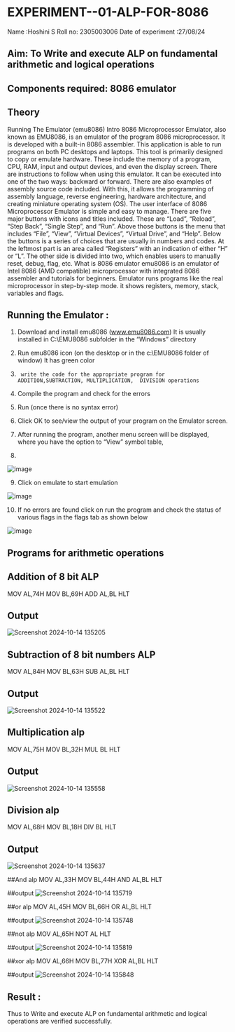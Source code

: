 # EXPERIMENT--01-ALP-FOR-8086
Name :Hoshini S
Roll no: 2305003006
Date of experiment :27/08/24





## Aim: To Write and execute ALP on fundamental arithmetic and logical operations
## Components required: 8086  emulator 
## Theory 
Running The Emulator (emu8086) Intro 8086 Microprocessor Emulator, also known as EMU8086, is an emulator of the program 8086 microprocessor. It is developed with a built-in 8086 assembler. This application is able to run programs on both PC desktops and laptops. This tool is primarily designed to copy or emulate hardware. These include the memory of a program, CPU, RAM, input and output devices, and even the display screen. There are instructions to follow when using this emulator. It can be executed into one of the two ways: backward or forward. There are also examples of assembly source code included. With this, it allows the programming of assembly language, reverse engineering, hardware architecture, and creating miniature operating system (OS). The user interface of 8086 Microprocessor Emulator is simple and easy to manage. There are five major buttons with icons and titles included. These are “Load”, “Reload”, “Step Back”, “Single Step”, and “Run”. Above those buttons is the menu that includes “File”, “View”, “Virtual Devices”, “Virtual Drive”, and “Help”. Below the buttons is a series of choices that are usually in numbers and codes. At the leftmost part is an area called “Registers” with an indication of either “H” or “L”. The other side is divided into two, which enables users to manually reset, debug, flag, etc. What is 8086 emulator emu8086 is an emulator of Intel 8086 (AMD compatible) microprocessor with integrated 8086 assembler and tutorials for beginners. Emulator runs programs like the real microprocessor in step-by-step mode. it shows registers, memory, stack, variables and flags.


 ## Running the Emulator :
1.	Download and install emu8086 (www.emu8086.com) It is usually installed in C:\EMU8086 subfolder in the “Windows” directory
2.	  Run  emu8086 icon (on the desktop or in the c:\EMU8086 folder of window) It has green color 
 
 
3.		write the code for the appropriate program for ADDITION,SUBTRACTION, MULTIPLICATION,  DIVISION operations 

4.	 Compile the program and check for the errors 
5.	Run (once there is no syntax error) 

6.	Click OK to see/view the output of your program on the Emulator screen. 


7.	After running the program, another menu screen will be displayed, where you have the option to “View” symbol table,
8.	 


![image](https://user-images.githubusercontent.com/36288975/189273263-d65baae9-4b8f-4723-afb3-c0ffa4052b04.png)











9.	Click on emulate to start emulation 








![image](https://user-images.githubusercontent.com/36288975/189273273-9bb36ec1-e2e8-4892-8d35-37707332bfdc.png)








10.	If no errors are found click on run the program and check the status of various flags in the flags tab as shown below 






![image](https://user-images.githubusercontent.com/36288975/189273277-113a2a33-4a40-4ff8-95a5-ecd3a1f504fe.png)







## Programs for arithmetic  operations

## Addition  of 8 bit ALP 

MOV AL,74H
MOV BL,69H
ADD AL,BL
HLT

## Output  
![Screenshot 2024-10-14 135205](https://github.com/user-attachments/assets/b3271e7c-8ddc-4c11-aa2b-bde9196936cc)

 
## Subtraction   of 8 bit numbers  ALP 

MOV AL,84H
MOV BL,63H
SUB AL,BL
HLT

 ## Output 
 ![Screenshot 2024-10-14 135522](https://github.com/user-attachments/assets/2db0b082-a5da-4ab3-b57b-2d996cd3fefa)



## Multiplication alp 
MOV AL,75H
MOV BL,32H
MUL BL
HLT

 ## Output  
![Screenshot 2024-10-14 135558](https://github.com/user-attachments/assets/afdf6deb-f89f-43de-b3ce-187919f605b1)


## Division alp 
MOV AL,68H
MOV BL,18H
DIV BL
HLT


## Output  
![Screenshot 2024-10-14 135637](https://github.com/user-attachments/assets/686ff0b1-53ba-48e8-81f4-d003710a0d2a)


##And alp 
MOV AL,33H
MOV BL,44H
AND AL,BL
HLT

##output
![Screenshot 2024-10-14 135719](https://github.com/user-attachments/assets/c95a0ce6-33ac-458e-bd26-09272a34e667)

##or alp
MOV AL,45H
MOV BL,66H
OR AL,BL
HLT

##output
![Screenshot 2024-10-14 135748](https://github.com/user-attachments/assets/44f0a063-ca27-47f2-8f0d-1af8a6c38cf6)

##not alp
MOV AL,65H
NOT AL
HLT

##output
![Screenshot 2024-10-14 135819](https://github.com/user-attachments/assets/a9e1c510-0c04-41e1-b75e-9c70f9ecd73c)

##xor alp
MOV AL,66H
MOV BL,77H
XOR AL,BL
HLT

##output
![Screenshot 2024-10-14 135848](https://github.com/user-attachments/assets/c16ba5e8-a383-4489-a2f2-9c6a26e8aa5f)




## Result :
 Thus to Write and execute ALP on fundamental arithmetic and logical operations are verified
successfully.









